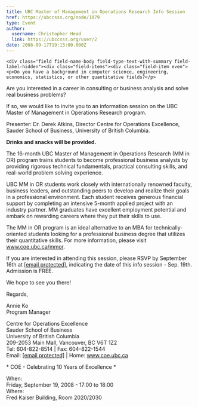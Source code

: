 ```yaml
---
title: UBC Master of Management in Operations Research Info Session 
href: https://ubccsss.org/node/1079
type: Event
author:
  username: Christopher Head
  link: https://ubccsss.org/user/2
date: 2008-09-17T19:13:00.000Z
---
```



    <div class="field field-name-body field-type-text-with-summary field-label-hidden"><div class="field-items"><div class="field-item even"><p>Do you have a background in computer science, engineering, economics, statistics, or other quantitative fields?</p>
<p>Are you interested in a career in consulting or business analysis and solve real business problems?</p>
<p>If so, we would like to invite you to an information session on the UBC Master of Management in Operations Research program.</p>
<p>Presenter: Dr. Derek Atkins, Director Centre for Operations Excellence, Sauder School of Business, University of British Columbia.</p>
<!--break--><p><b>Drinks and snacks will be provided.</b></p>
<p>The 16-month UBC Master of Management in Operations Research (MM in OR) program trains students to become professional business analysts by providing rigorous technical fundamentals, practical consulting skills, and real-world problem solving experience.</p>
<p>UBC MM in OR students work closely with internationally renowned faculty, business leaders, and outstanding peers to develop and realize their goals in a professional environment. Each student receives generous financial support by completing an intensive 5-month applied project with an industry partner. MM graduates have excellent employment potential and embark on rewarding careers where they put their skills to use.</p>
<p>The MM in OR program is an ideal alternative to an MBA for technically-oriented students looking for a professional business degree that utilizes their quantitative skills. For more information, please visit <a href="http://www.coe.ubc.ca/mmor">www.coe.ubc.ca/mmor</a>.</p>
<p>If you are interested in attending this session, please RSVP by September 16th at <a href="/cdn-cgi/l/email-protection#e68f888089a6858983c8938485c88587"><span class="__cf_email__" data-cfemail="f79e999198b7949892d9829594d99496">[email&#xA0;protected]</span></a>, indicating the date of this info session - Sep. 19th. Admission is FREE.</p>
<p>We hope to see you there!</p>
<p>Regards,</p>
<p>Annie Ko<br>
Program Manager</p>
<p>Centre for Operations Excellence<br>
Sauder School of Business<br>
University of British Columbia<br>
209-2053 Main Mall, Vancouver, BC  V6T 1Z2<br>
Tel: 604-822-8514 | Fax: 604-822-1544<br>
Email: <a href="/cdn-cgi/l/email-protection#fd9c93939498d39692bd9e9298d3889f9ed39e9c"><span class="__cf_email__" data-cfemail="d6b7b8b8bfb3f8bdb996b5b9b3f8a3b4b5f8b5b7">[email&#xA0;protected]</span></a> | Home: <a href="http://www.coe.ubc.ca">www.coe.ubc.ca</a></p>
<p>* COE - Celebrating 10 Years of Excellence *</p>
</div></div></div><div class="field field-name-field-dates field-type-datetime field-label-above"><div class="field-label">When:&#xA0;</div><div class="field-items"><div class="field-item even"><span class="date-display-single">Friday, September 19, 2008 - <span class="date-display-range"><span class="date-display-start">17:00</span> to <span class="date-display-end">18:00</span></span></span></div></div></div><div class="field field-name-field-location field-type-text field-label-above"><div class="field-label">Where:&#xA0;</div><div class="field-items"><div class="field-item even">Fred Kaiser Building, Room 2020/2030</div></div></div>    <footer>
          </footer>
    